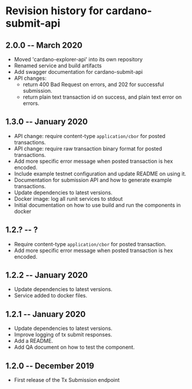 # Revision history for cardano-submit-api

## 2.0.0 -- March 2020

* Moved 'cardano-explorer-api' into its own repository
* Renamed service and build artifacts
* Add swagger documentation for cardano-submit-api
* API changes: 
  * return 400 Bad Request on errors, and 202 for successful submission.
  * return plain text transaction id on success, and plain text error on errors. 

## 1.3.0 -- January 2020

* API change: require content-type `application/cbor` for posted transactions.
* API change: require raw transaction binary format for posted transactions.
* Add more specific error message when posted transaction is hex encoded.
* Include example testnet configuration and update README on using it.
* Documentation for submission API and how to generate example transactions.
* Update dependencies to latest versions.
* Docker image: log all runit services to stdout
* Initial documentation on how to use build and run the components in docker

## 1.2.? -- ?

* Require content-type `application/cbor` for posted transaction.
* Add more specific error message when posted transaction is hex encoded.

## 1.2.2 -- January 2020

* Update dependencies to latest versions.
* Service added to docker files.

## 1.2.1 -- January 2020

* Update dependencies to latest versions.
* Improve logging of tx submit responses.
* Add a README.
* Add QA document on how to test the component.

## 1.2.0 -- December 2019

* First release of the Tx Submission endpoint
